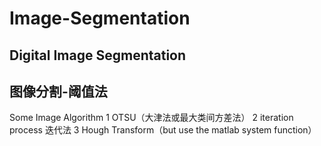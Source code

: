 # Image-Segmentation
## Digital Image Segmentation

## 图像分割-阈值法

Some Image Algorithm 
1 OTSU（大津法或最大类间方差法）
2 iteration process 迭代法
3 Hough Transform（but use the matlab system function）

~~~
